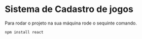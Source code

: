 <h1> Sistema de Cadastro de jogos   </h1>

 Para rodar o projeto na sua máquina rode o sequinte comando.

```
npm install react 
```
